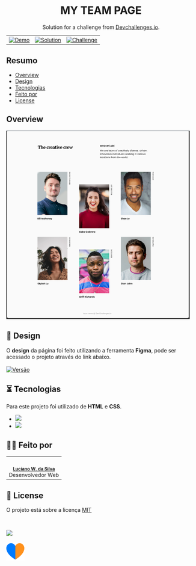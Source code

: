 <h1 align="center">MY TEAM PAGE</h1>

<div align="center">
   Solution for a challenge from  <a href="http://devchallenges.io" target="_blank">Devchallenges.io</a>.
</div>

<table align="center">
  <tr>
    <td align="center">
      <a href="https://lucianoweslen.dev/my-team-page">
        <img src="https://img.shields.io/badge/Demo-informational?style=for-the-badge&logo=quote&logoColor=white&color=007BFE" alt="Demo" />
      </a>
    </td>
    <td align="center">
      <a href="https://github.com/lucianoweslen11/my-team-page">
        <img src="https://img.shields.io/badge/Solution-informational?style=for-the-badge&logo=quote&logoColor=white&color=FF911C" alt="Solution" />
      </a>
    </td>
    <td align="center">
      <a href="https://devchallenges.io/challenges/hhmesazsqgKXrTkYkt0U">
        <img src="https://img.shields.io/badge/Challenge-informational?style=for-the-badge&logo=quote&logoColor=white&color=007BFE" alt="Challenge" />
      </a>
    </td>
  </tr>
</table>

## Resumo

- [Overview](#overview)
- [Design](#design)
- [Tecnologias](#tecnologias)
- [Feito por](#feito-por)
- [License](#license)

## Overview

![screenshot](./assets/overview.png)

## 🎨 Design
O **design** da página foi feito utilizando a ferramenta **Figma**, pode ser acessado o projeto através do link abaixo.
<br/>
<br/>
<a href="https://www.figma.com/file/F8d1qJsorEdY47N74HLxQ4/team-page-challenge?node-id=0%3A1" title="Figma">
  <img src="https://img.shields.io/badge/Figma-link-FF911C?style=for-the-badge" alt="Versão" />
</a>

## ⏳ Tecnologias
Para este projeto foi utilizado de **HTML** e **CSS**.

- ![](https://img.shields.io/badge/-html5-FF911C?style=for-the-badge)
- ![](https://img.shields.io/badge/-css3-FF911C?style=for-the-badge)

## 👨‍💻 Feito por
<table>
  <tr>
    <td align="center"><img style="border-radius: 50%;" src="https://avatars3.githubusercontent.com/u/36344130?s=460&u=8f38afb60832d4576570ab1672894ac935e65db6&v=4" width="100px;" alt=""/><br /><sub><b><a href="https://lucianoweslen.dev/nexus" title="Luciano">Luciano W. da Silva</a></b></sub><br/>Desenvolvedor Web</td>
  </tr>
</table>

## 📜 License
O projeto está sobre a licença [MIT](./LICENSE)

<br/>

![](https://img.shields.io/badge/Nunca%20esque%C3%A7a%20de-aproveitar%20todos%20os%20momentos-informational?style=for-the-badge&logo=quote&logoColor=white&color=007BFE)

![](/assets/icons/heart.svg)